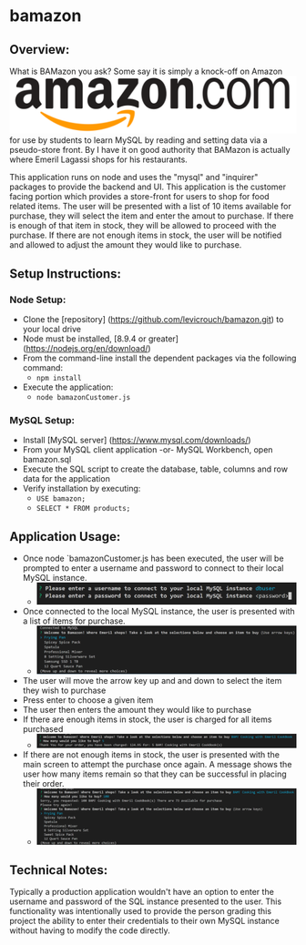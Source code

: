 # bamazon

## Overview:
What is BAMazon you ask? Some say it is simply a knock-off on Amazon <img src="images/amazonLogo.png"> for use by students to learn MySQL by reading and setting data via a pseudo-store front. By I have it on good authority that BAMazon is actually where Emeril Lagassi shops for his restaurants.

This application runs on node and uses the "mysql" and "inquirer" packages to provide the backend and UI. This application is the customer facing portion which provides a store-front for users to shop for food related items. The user will be presented with a list of 10 items available for purchase, they will select the item and enter the amout to purchase. If there is enough of that item in stock, they will be allowed to proceed with the purchase. If there are not enough items in stock, the user will be notified and allowed to adjust the amount they would like to purchase.

## Setup Instructions:

### Node Setup:
* Clone the [repository] (https://github.com/levicrouch/bamazon.git) to your local drive 
* Node must be installed, [8.9.4 or greater] (https://nodejs.org/en/download/)
* From the command-line install the dependent packages via the following command:
    * `npm install`
* Execute the application:
    * `node bamazonCustomer.js`

### MySQL Setup:
* Install [MySQL server] (https://www.mysql.com/downloads/)
* From your MySQL client application -or- MySQL Workbench, open bamazon.sql
* Execute the SQL script to create the database, table, columns and row data for the application
* Verify installation by executing:
    * `USE bamazon;`
    * `SELECT * FROM products;`

## Application Usage:
* Once node `bamazonCustomer.js has been executed, the user will be prompted to enter a username and password to connect to their local MySQL instance.
    * <img src="images/sqlUserName.png">
* Once connected to the local MySQL instance, the user is presented with a list of items for purchase.
    * <img src="images/shoppingList.png">
* The user will move the arrow key up and and down to select the item they wish to purchase
* Press enter to choose a given item
* The user then enters the amount they would like to purchase
* If there are enough items in stock, the user is charged for all items purchased
    * <img src="images/orderConfirmation.png">
* If there are not enough items in stock, the user is presented with the main screen to attempt the purchase once again. A message shows the user how many items remain so that they can be successful in placing their order.
    * <img src="images/outOfStock.png">

## Technical Notes:
Typically a production application wouldn't have an option to enter the username and password of the SQL instance presented to the user. This functionality was intentionally used to provide the person grading this project the ability to enter their credentials to their own MySQL instance without having to modify the code directly. 